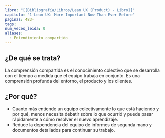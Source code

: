 ```yaml
---
libro: "[[Bibliografía/Libros/Lean UX (Product) - Libro]]"
capítulo: "1-Lean UX: More Important Now Than Ever Before"
paginas: 483-
tags: 
num_veces_leida: 0
aliases:
  - Entendimiento compartido
---
```

## ¿De qué se trata?
La comprensión compartida es el conocimiento colectivo que se desarrolla con el tiempo a medida que el equipo trabaja en conjunto. Es una comprensión profunda del entorno, el producto y los clientes.
## ¿Por qué?
* Cuanto más entiende un equipo colectivamente lo que está haciendo y por qué, menos necesita debatir sobre lo que ocurrió y puede pasar rápidamente a cómo resolver el nuevo aprendizaje. 
* Reduce la dependencia del equipo de informes de segunda mano y documentos detallados para continuar su trabajo.

